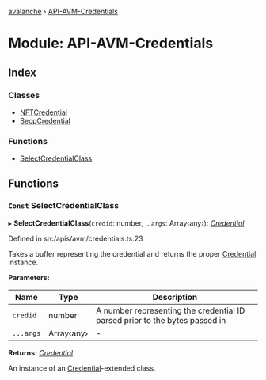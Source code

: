 [avalanche](../README.md) › [API-AVM-Credentials](api_avm_credentials.md)

# Module: API-AVM-Credentials

## Index

### Classes

* [NFTCredential](../classes/api_avm_credentials.nftcredential.md)
* [SecpCredential](../classes/api_avm_credentials.secpcredential.md)

### Functions

* [SelectCredentialClass](api_avm_credentials.md#const-selectcredentialclass)

## Functions

### `Const` SelectCredentialClass

▸ **SelectCredentialClass**(`credid`: number, ...`args`: Array‹any›): *[Credential](../classes/common_signature.credential.md)*

Defined in src/apis/avm/credentials.ts:23

Takes a buffer representing the credential and returns the proper [Credential](../classes/common_signature.credential.md) instance.

**Parameters:**

Name | Type | Description |
------ | ------ | ------ |
`credid` | number | A number representing the credential ID parsed prior to the bytes passed in  |
`...args` | Array‹any› | - |

**Returns:** *[Credential](../classes/common_signature.credential.md)*

An instance of an [Credential](../classes/common_signature.credential.md)-extended class.
